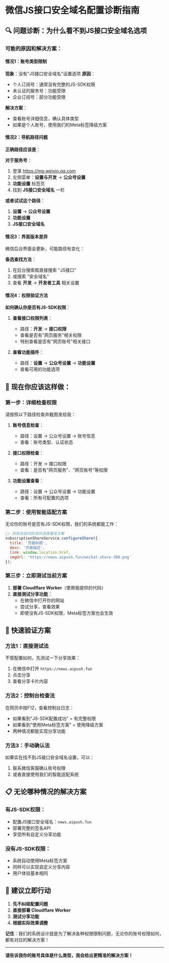 # 微信JS接口安全域名配置诊断指南

## 🔍 问题诊断：为什么看不到JS接口安全域名选项

### 可能的原因和解决方案：

#### 情况1：账号类型限制
**现象**：没有"JS接口安全域名"设置选项
**原因**：
- 个人订阅号：通常没有完整的JS-SDK权限
- 未认证的服务号：功能受限
- 企业订阅号：部分功能受限

**解决方案**：
- 查看账号详细信息，确认具体类型
- 如果是个人账号，使用我们的Meta标签降级方案

#### 情况2：导航路径问题
**正确路径应该是**：

**对于服务号**：
1. 登录 https://mp.weixin.qq.com
2. 左侧菜单：**设置与开发** → **公众号设置**
3. **功能设置** 标签页
4. 找到 **JS接口安全域名** 一栏

**或者试试这个路径**：
1. **设置** → **公众号设置** 
2. **功能设置** 
3. **JS接口安全域名**

#### 情况3：界面版本差异
微信后台界面会更新，可能路径有变化：

**备选查找方法**：
1. 在后台搜索框直接搜索 "JS接口"
2. 或搜索 "安全域名"
3. 查看 **开发** → **开发者工具** 相关设置

#### 情况4：权限验证方法
**如何确认你是否有JS-SDK权限**：

1. **查看接口权限列表**：
   - 路径：**开发** → **接口权限**
   - 查看是否有"网页服务"相关权限
   - 特别查看是否有"网页账号"相关接口

2. **查看功能插件**：
   - 路径：**设置** → **公众号设置** → **功能设置**
   - 查看可用的功能选项

## 🎯 现在你应该这样做：

### 第一步：详细检查权限
请按照以下路径检查并截图发给我：

1. **账号信息检查**：
   - 路径：设置 → 公众号设置 → 账号信息
   - 查看：账号类型、认证状态

2. **接口权限检查**：
   - 路径：开发 → 接口权限
   - 查看：是否有"网页服务"、"网页账号"等权限

3. **功能设置查看**：
   - 路径：设置 → 公众号设置 → 功能设置
   - 查看：所有可配置的选项

### 第二步：使用智能适配方案
无论你的账号是否有JS-SDK权限，我们的系统都能工作：

```javascript
// 系统会自动检测并选择最佳方案
subscriptionShareService.configureShare({
  title: '页面标题',
  desc: '页面描述', 
  link: window.location.href,
  imgUrl: 'https://news.aipush.fun/wechat-share-300.png'
});
```

### 第三步：立即测试当前方案
1. **部署 Cloudflare Worker**（使用我提供的代码）
2. **直接测试分享功能**：
   - 在微信中打开你的网站
   - 尝试分享，查看效果
   - 即使没有JS-SDK权限，Meta标签方案也会生效

## 🚀 快速验证方案

### 方法1：直接测试法
不管配置如何，先测试一下分享效果：
1. 在微信中打开 `https://news.aipush.fun`
2. 点击分享
3. 查看分享卡片内容

### 方法2：控制台检查法
在网页中按F12，查看控制台日志：
- 如果看到"JS-SDK配置成功" = 有完整权限
- 如果看到"使用Meta标签方案" = 使用降级方案
- 两种情况都能实现分享功能

### 方法3：手动确认法
如果实在找不到JS接口安全域名设置，可以：
1. 联系微信客服确认账号权限
2. 或者直接使用我们的智能适配系统

## 📋 无论哪种情况的解决方案

### 有JS-SDK权限：
- 配置JS接口安全域名：`news.aipush.fun`
- 部署完整的签名API
- 享受所有自定义分享功能

### 没有JS-SDK权限：
- 系统自动使用Meta标签方案  
- 同样可以实现自定义分享内容
- 用户体验基本相同

## 🎯 建议立即行动

1. **先不纠结配置问题**
2. **直接部署 Cloudflare Worker**
3. **测试分享功能**
4. **根据实际效果调整**

**记住**：我们的系统设计就是为了解决各种权限限制问题，无论你的账号权限如何，都有对应的解决方案！

---

**请告诉我你的账号具体是什么类型，我会给出更精准的解决方案！**